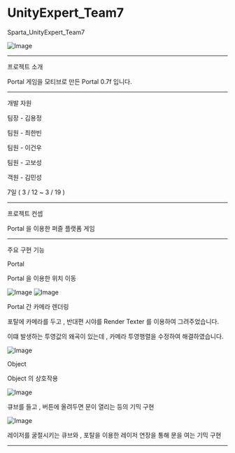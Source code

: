 # UnityExpert_Team7
Sparta_UnityExpert_Team7

![Image](https://github.com/user-attachments/assets/7ea5c5a5-cbb5-4112-a992-74dcca932eec)

---------------------------------------------------------------------------------------------

프로젝트 소개

Portal 게임을 모티브로 만든 Portal 0.7f 입니다.

---------------------------------------------------------------------------------------------

개발 자원

팀장 - 김용정

팀원 - 최한빈

팀원 - 이건우

팀원 - 고보성

객원 - 김민성


7일 ( 3 / 12 ~ 3 / 19 )

---------------------------------------------------------------------------------------------

프로젝트 컨셉

Portal 을 이용한 퍼즐 플랫폼 게임

---------------------------------------------------------------------------------------------

주요 구현 기능

Portal

Portal 을 이용한 위치 이동


![Image](https://github.com/user-attachments/assets/05deff34-c29d-442b-9cfb-8119d7efea89)
![Image](https://github.com/user-attachments/assets/23eb6729-9cc8-45ce-a9f4-526d1e1c9409)

Portal 간 카메라 렌더링


포탈에 카메라를 두고 , 반대편 시야를 Render Texter 를 이용하여 그려주었습니다.


이떄 발생하는 투영값의 왜곡이 있는데 , 카메라 투영행렬을 수정하여 해결하였습니다.


![Image](https://github.com/user-attachments/assets/6a84a918-7a7b-4570-9fad-ba9202b7a4fc)


Object


Object 의 상호작용


![Image](https://github.com/user-attachments/assets/e7a2bea1-1293-4ffb-be9e-be315d95a1a6)


큐브를 들고 , 버튼에 올려두면 문이 열리는 등의 기믹 구현

![Image](https://github.com/user-attachments/assets/5d1843e4-d4c2-499b-baaa-bbedf258277f)


레이저를 굴절시키는 큐브와 , 포탈을 이용한 레이저 연장을 통해 문을 여는 기믹 구현


---------------------------------------------------------------------------------------------
